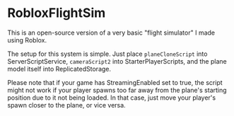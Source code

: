 # RobloxFlightSim
This is an open-source version of a very basic "flight simulator" I made using Roblox.

The setup for this system is simple. Just place `planeCloneScript` into ServerScriptService, `cameraScript2` into StarterPlayerScripts, and the plane model itself into ReplicatedStorage.

Please note that if your game has StreamingEnabled set to true, the script might not work if your player spawns too far away from the plane's starting position due to it not being loaded. In that case, just move your player's spawn closer to the plane, or vice versa.
